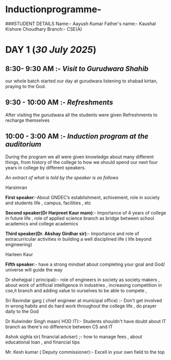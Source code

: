




# Inductionprogramme-

###STUDENT DETAILS 
Name:- Aayush Kumar 
Father's name:- Kaushal Kishore Choudhary 
Branch:- CSE(A)


# DAY 1 (*30 July 2025*)

## 8:30- 9:30 AM :- *Visit to Gurudwara Shahib*
our whole batch started our day at gurudwara listening to shabad kirtan, praying to the God.

## 9:30 - 10:00 AM :- *Refreshments* 
After visiting the gurudwara all the students were given Refreshments to recharge themselves 

## 10:00 - 3:00 AM :- *Induction program at the auditorium*


During the program we all were given knowledge about many different things, from history of the college to how we should spend our next four years in college by different speakers.

*An extract of what is told by the speaker is as follows*


Harsimran 


**First speaker**:-About GNDEC’s establishment, achivement, role in society and students life , campus, facilities , etc 


**Second speaker(Dr Harpreet Kaur mam)**:- Importance of 4 years of college in future life , role of applied science branch as bridge between school academics and college academics 


**Third speaker(Dr. Akshay Girdhar sir)**:- Importance and role of extracurricular activities in building a well disciplined life ( life beyond engineering)



Harleen Kaur 



**Fifth speaker**:- have a strong mindset about completing your goal and God/ universe will guide the way 


Dr shehejpal ( principal):- role of engineers in society as society makers , about work of  artificial intelligence in industries , increasing competition in cse,it branch and adding value to ourselves to be able to compete , 



Sri Ravindar garg ( chief engineer at municipal office) :- Don't get involved in wrong habits and do hard work throughout the college life , do prayer daily to the God 

Dr Kulwinder Singh maan( HOD IT):- Students shouldn't have doubt about IT branch as there's no difference between CS and IT

Ashok sighla sir( financial adviser) ;- how to manage fees , about educational loan , and financial tips 


Mr. Kesh kumar ( Deputy commissioner):- Excell in your own field to the top


